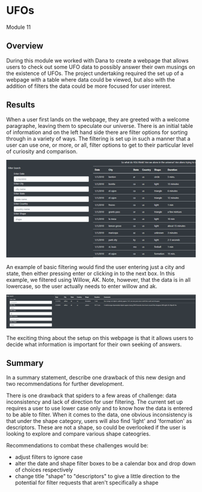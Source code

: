 # UFOs
Module 11

## Overview
During this module we worked with Dana to create a webpage that allows users to check out some UFO data to possibly answer their own musings on the existence of UFOs.
The project undertaking required the set up of a webpage with a table where data could be viewed, but also with the addition of filters the data could be more focused for user interest. 

## Results
When a user first lands on the webpage, they are greeted with a welcome paragraphe, leaving them to speculate our universe.  There is an initial table of information and on the left hand side there are filter options for sorting through in a variety of ways.  The filtering is set up in such a manner that a user can use one, or more, or all, filter options to get to their particular level of curiosity and comparison. 

![starting_image](https://github.com/RachelRautenberg/UFOs/blob/main/Resources/starting_page.PNG)

An example of basic filtering would find the user entering just a city and state, then either pressing enter or clicking in to the next box.  In this example, we filtered using Willow, AK.  Note, however, that the data is in all lowercase, so the user actually needs to enter willow and ak.

![city_state_filter](https://github.com/RachelRautenberg/UFOs/blob/main/Resources/city_state_filter.PNG
)

The exciting thing about the setup on this webpage is that it allows users to decide what information is important for their own seeking of answers. 

## Summary

 In a summary statement, describe one drawback of this new design and two recommendations for further development.
 
There is one drawback that spiders to a few areas of challenge: data inconsistency and lack of direction for user filtering. The current set up requires a user to use lower case only and to know how the data is entered to be able to filter. When it comes to the data, one obvious inconsistency is that under the shape category, users will also find 'light' and 'formation' as descriptors. These are not a shape, so could be overlooked if the user is looking to explore and compare various shape cateogries. 

Recommendations to combat these challenges would be:
* adjust filters to ignore case
* alter the date and shape filter boxes to be a calendar box and drop down of choices respectively
* change title "shape" to "descriptors" to give a little direction to the potential for filter requests that aren't specifically a shape
 
